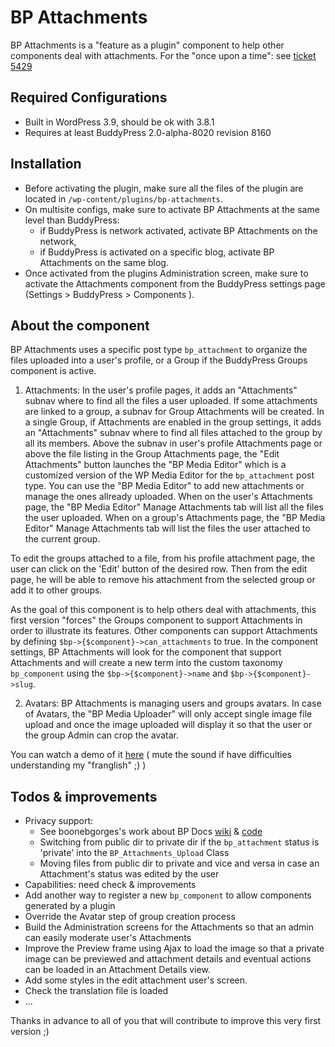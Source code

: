 BP Attachments
==============

BP Attachments is a "feature as a plugin" component to help other components deal with attachments.
For the "once upon a time": see [ticket 5429](https://buddypress.trac.wordpress.org/ticket/5429)


Required Configurations
----------------------

+ Built in WordPress 3.9, should be ok with 3.8.1
+ Requires at least BuddyPress 2.0-alpha-8020 revision 8160


Installation
------------

+ Before activating the plugin, make sure all the files of the plugin are located in `/wp-content/plugins/bp-attachments`.
+ On multisite configs, make sure to activate BP Attachments at the same level than BuddyPress:
  + if BuddyPress is network activated, activate BP Attachments on the network,
  + if BuddyPress is activated on a specific blog, activate BP Attachments on the same blog.
+ Once activated from the plugins Administration screen, make sure to activate the Attachments component from the BuddyPress settings page (Settings > BuddyPress > Components ).


About the component
-------------------

BP Attachments uses a specific post type `bp_attachment` to organize the files uploaded into a user's profile, or a Group if the BuddyPress Groups component is active.

1. Attachments:
  In the user's profile pages, it adds an "Attachments" subnav where to find all the files a user uploaded. If some attachments are linked to a group, a subnav for Group Attachments will be created.
  In a single Group, if Attachments are enabled in the group settings, it adds an "Attachments" subnav where to find all files attached to the group by all its members.
  Above the subnav in user's profile Attachments page or above the file listing in the Group Attachments page, the "Edit Attachments" button launches the "BP Media Editor" which is a customized version of the WP Media Editor for the `bp_attachment` post type.
  You can use the "BP Media Editor" to add new attachments or manage the ones allready uploaded.
  When on the user's Attachments page, the "BP Media Editor" Manage Attachments tab will list all the files the user uploaded. When on a group's Attachments page, the "BP Media Editor" Manage Attachments tab will list the files the user attached to the current group.

  To edit the groups attached to a file, from his profile attachment page, the user can click on the 'Edit' button of the desired row. Then from the edit page, he will be able to remove his attachment from the selected group or add it to other groups.

  As the goal of this component is to help others deal with attachments, this first version "forces" the Groups component to support Attachments in order to illustrate its features. Other components can support Attachments by defining `$bp->{$component}->can_attachments` to true. In the component settings, BP Attachments will look for the component that support Attachments and will create a new term into the custom taxonomy `bp_component` using the `$bp->{$component}->name` and `$bp->{$component}->slug`.

2. Avatars:
  BP Attachments is managing users and groups avatars. In case of Avatars, the "BP Media Uploader" will only accept single image file upload and once the image uploaded will display it so that the user or the group Admin can crop the avatar.


You can watch a demo of it [here](https://vimeo.com/89982937) ( mute the sound if have difficulties understanding my "franglish" ;) )  



Todos & improvements
--------------------

+ Privacy support: 
  + See boonebgorges's work about BP Docs [wiki](https://github.com/boonebgorges/buddypress-docs/wiki/Attachment-Privacy) & [code](https://github.com/boonebgorges/buddypress-docs/blob/master/includes/attachments.php)
  + Switching from public dir to private dir if the `bp_attachment` status is 'private' into the `BP_Attachments_Upload` Class
  + Moving files from public dir to private and vice and versa in case an Attachment's status was edited by the user
+ Capabilities: need check & improvements
+ Add another way to register a new `bp_component` to allow components generated by a plugin
+ Override the Avatar step of group creation process
+ Build the Administration screens for the Attachments so that an admin can easily moderate user's Attachments
+ Improve the Preview frame using Ajax to load the image so that a private image can be previewed and attachment details and eventual actions can be loaded in an Attachment Details view.
+ Add some styles in the edit attachment user's screen.
+ Check the translation file is loaded
+ ...


Thanks in advance to all of you that will contribute to improve this very first version ;)


